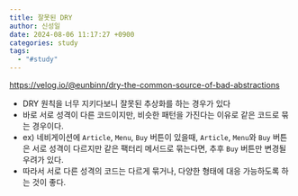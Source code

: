 ```yaml
---
title: 잘못된 DRY
author: 신성일
date: 2024-08-06 11:17:27 +0900
categories: study
tags:
  - "#study"
---
```

https://velog.io/@eunbinn/dry-the-common-source-of-bad-abstractions

- DRY 원칙을 너무 지키다보니 잘못된 추상화를 하는 경우가 있다
- 바로 서로 성격이 다른 코드이지만, 비슷한 패턴을 가진다는 이유로 같은 코드로 묶는 경우이다.
- ex) 네비게이션에 `Article`, `Menu`, `Buy` 버튼이 있을때, `Article`, `Menu`와 `Buy` 버튼은 서로 성격이 다르지만 같은 팩터리 메서드로 묶는다면, 추후 `Buy` 버튼만 변경될 우려가 있다.
- 따라서 서로 다른 성격의 코드는 다르게 묶거나, 다양한 형태에 대응 가능하도록 하는 것이 좋다.


